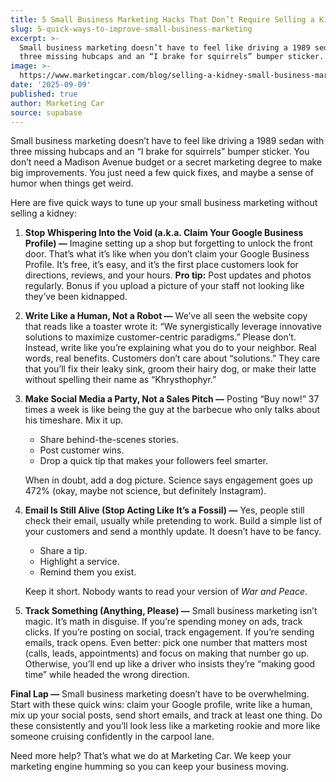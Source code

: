```yaml
---
title: 5 Small Business Marketing Hacks That Don’t Require Selling a Kidney
slug: 5-quick-ways-to-improve-small-business-marketing
excerpt: >-
  Small business marketing doesn’t have to feel like driving a 1989 sedan with
  three missing hubcaps and an “I brake for squirrels” bumper sticker. 
image: >-
  https://www.marketingcar.com/blog/selling-a-kidney-small-business-marketing.png
date: '2025-09-09'
published: true
author: Marketing Car
source: supabase
---
```

Small business marketing doesn’t have to feel like driving a 1989 sedan with three missing hubcaps and an “I brake for squirrels” bumper sticker. You don’t need a Madison Avenue budget or a secret marketing degree to make big improvements. You just need a few quick fixes, and maybe a sense of humor when things get weird.

Here are five quick ways to tune up your small business marketing without selling a kidney:

1.  **Stop Whispering Into the Void (a.k.a. Claim Your Google Business Profile) —** Imagine setting up a shop but forgetting to unlock the front door. That’s what it’s like when you don’t claim your Google Business Profile. It’s free, it’s easy, and it’s the first place customers look for directions, reviews, and your hours. **Pro tip:** Post updates and photos regularly. Bonus if you upload a picture of your staff not looking like they’ve been kidnapped.
    
2.  **Write Like a Human, Not a Robot —** We’ve all seen the website copy that reads like a toaster wrote it: “We synergistically leverage innovative solutions to maximize customer-centric paradigms.” Please don’t. Instead, write like you’re explaining what you do to your neighbor. Real words, real benefits. Customers don’t care about “solutions.” They care that you’ll fix their leaky sink, groom their hairy dog, or make their latte without spelling their name as “Khrysthophyr.”
    
3.  **Make Social Media a Party, Not a Sales Pitch —** Posting “Buy now!” 37 times a week is like being the guy at the barbecue who only talks about his timeshare. Mix it up.
    
    *   Share behind-the-scenes stories.
    *   Post customer wins.
    *   Drop a quick tip that makes your followers feel smarter.
    
    When in doubt, add a dog picture. Science says engagement goes up 472% (okay, maybe not science, but definitely Instagram).
    
4.  **Email Is Still Alive (Stop Acting Like It’s a Fossil) —** Yes, people still check their email, usually while pretending to work. Build a simple list of your customers and send a monthly update. It doesn’t have to be fancy.
    
    *   Share a tip.
    *   Highlight a service.
    *   Remind them you exist.
    
    Keep it short. Nobody wants to read your version of _War and Peace_.
    
5.  **Track Something (Anything, Please) —** Small business marketing isn’t magic. It’s math in disguise. If you’re spending money on ads, track clicks. If you’re posting on social, track engagement. If you’re sending emails, track opens. Even better: pick one number that matters most (calls, leads, appointments) and focus on making that number go up. Otherwise, you’ll end up like a driver who insists they’re “making good time” while headed the wrong direction.
    

**Final Lap —** Small business marketing doesn’t have to be overwhelming. Start with these quick wins: claim your Google profile, write like a human, mix up your social posts, send short emails, and track at least one thing. Do these consistently and you’ll look less like a marketing rookie and more like someone cruising confidently in the carpool lane.

Need more help? That’s what we do at Marketing Car. We keep your marketing engine humming so you can keep your business moving.
